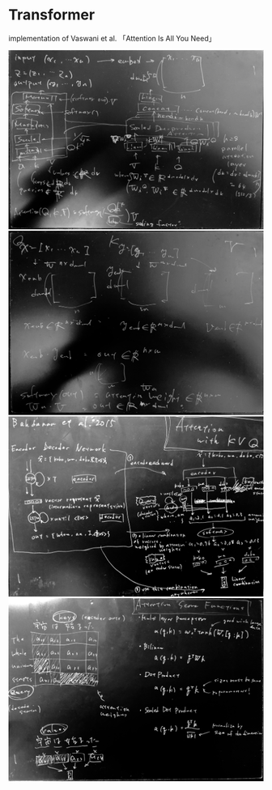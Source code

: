 # Transformer
implementation of Vaswani et al. 「Attention Is All You Need」

![notes](https://github.com/kazukiotsuka/Transformer/blob/master/notes/transformer.jpg)
![notes](https://github.com/kazukiotsuka/Transformer/blob/master/notes/transformer2.jpg)
![notes](https://github.com/kazukiotsuka/Transformer/blob/master/notes/transformer3.jpg)
![notes](https://github.com/kazukiotsuka/Transformer/blob/master/notes/transformer4.jpg)
